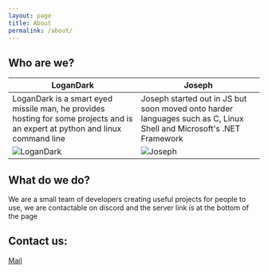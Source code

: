 ```yaml
---
layout: page
title: About
permalink: /about/
---
```

## Who are we?

| LoganDark                                                                                                                       | Joseph                                                                                                                       |
|---------------------------------------------------------------------------------------------------------------------------------|-----------------------------------------------------------------------------------------------------------------------------|
| LoganDark is a smart eyed missile man, he provides hosting for some projects and is an expert at python and linux command line  | Joseph started out in JS but soon moved onto harder languages such as C, Linux Shell and Microsoft's .NET Framework          |
| ![LoganDark](https://cdn.discordapp.com/attachments/188123545379930113/224156178685362176/4bbc64518065acebab6e3684218f47cd.jpg) | ![Joseph](https://cdn.discordapp.com/attachments/188123545379930113/224156300253200385/8867bd371af87a76f21e0c722f25cc0a.jpg) |
## What do we do?
We are a small team of developers creating useful projects for people to use, we are contactable on discord and the server link is at the bottom of the page
## Contact us:
[Mail](mailto:joebean13@outlook.com)
